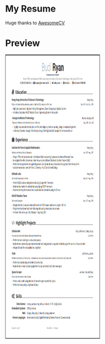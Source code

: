 # My Resume
Huge thanks to <a href="https://github.com/posquit0/Awesome-CV">AwesomeCV</a>
# Preview
<img src="resume-preview.png" width="300px" height="900px"/>
